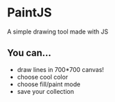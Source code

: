 # PaintJS
A simple drawing tool made with JS

## You can...
- draw lines in 700*700 canvas!
- choose cool color
- choose fill/paint mode
- save your collection
